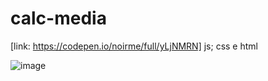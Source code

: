 # calc-media
[link: https://codepen.io/noirme/full/yLjNMRN]
js; css e html

![image](https://user-images.githubusercontent.com/101916119/188533907-e80305b2-5c62-46f0-bf4d-1b1fa163ee73.png)
